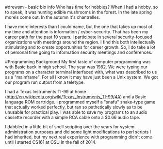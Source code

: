 #drewsm - basic bio info
Who has time for hobbies? When I had a hobby, so to speak, it was hunting
edible mushrooms in the forest.  In the late spring morels come out.  In the
autumn it's chantrelles.

I have more interests than I could name, but the one that takes up most of my
time and attention is information / cyber-security.  That has been my career
path for the past 10 years.  I participate in several security-focused
organizations with meetings around the region.  I find this both intellectually
stimulating and to create opportunities for career growth.  So, I do take
a lot of personal time going to information security meetings and conferences.

#Programming Background
My first taste of computer programming was with Basic back in high school.
The year was 1982.  We were typing our programs on a character terminal
interfaced with, what was described to us as a "mainframe".  For all I know
it may have just been a Unix system.  We got our program run output from a
teletype.

I had a Texas Instruments TI-99 at home
(http://en.wikipedia.org/wiki/Texas_Instruments_TI-99/4A) and a Basic language
ROM cartridge. I programmed myself a "snafu" snake-type game that actually
worked perfectly, but ran so pathetically slowly as to be unusable for
practical play. I was able to save my programs to an audio cassette recorder 
with a simple RCA cable onto a $0.66 audio tape.

I dabbled in a little bit of shell scripting over the years for system
administration purposes and did some light modifications to perl scripts
I had inherited, but my next real experience with programming didn't come until
I started CS161 at OSU in the fall of 2014.
